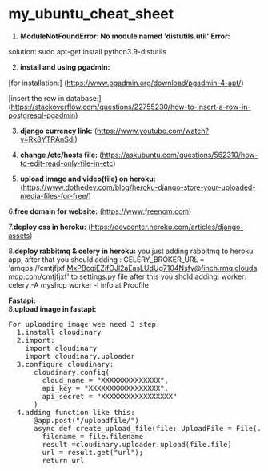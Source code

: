 # my_ubuntu_cheat_sheet

1. **ModuleNotFoundError: No module named 'distutils.util' Error:**

solution: sudo apt-get install python3.9-distutils

2. **install and using pgadmin:**

[for installation:]
(https://www.pgadmin.org/download/pgadmin-4-apt/)

[insert the row in database:]
(https://stackoverflow.com/questions/22755230/how-to-insert-a-row-in-postgresql-pgadmin)

3. **django currency link:**
(https://www.youtube.com/watch?v=Rk8YTRAnSdI)

4. **change /etc/hosts file:**
(https://askubuntu.com/questions/562310/how-to-edit-read-only-file-in-etc)

5. **upload image and video(file) on heroku:**
(https://www.dothedev.com/blog/heroku-django-store-your-uploaded-media-files-for-free/)

6.**free domain for website:**
(https://www.freenom.com)

7.**deploy css in heroku:**
(https://devcenter.heroku.com/articles/django-assets)

8.**deploy rabbitmq & celery in heroku:**
you just adding rabbitmq to heroku app,
after that you should adding :
CELERY_BROKER_URL = 'amqps://cmtjfjxf:MxPBcqiEZifOJl2aEasLUdUg7104Nsfy@finch.rmq.cloudamqp.com/cmtjfjxf'
to settings.py file
after this you shold adding:
worker: celery -A myshop worker -l info
at Procfile

**Fastapi:**<br>
8.**upload image in fastapi:**<br>
<pre>
For uploading image wee need 3 step:
  1.install cloudinary
  2.import:
    import cloudinary
    import cloudinary.uploader
  3.configure cloudinary:
      cloudinary.config( 
        cloud_name = "XXXXXXXXXXXXXX", 
        api_key = "XXXXXXXXXXXXXXXXX", 
        api_secret = "XXXXXXXXXXXXXXXXX" 
      )
  4.adding function like this:
      @app.post("/uploadfile/")
      async def create_upload_file(file: UploadFile = File(...)):
        filename = file.filename
        result =cloudinary.uploader.upload(file.file)
        url = result.get("url");
        return url
</pre>
